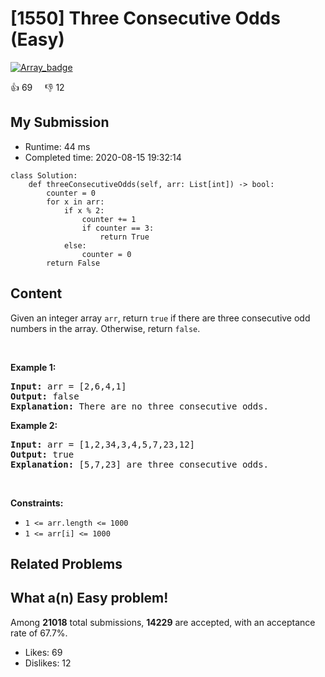 # [1550] Three Consecutive Odds (Easy)

[![Array_badge](https://img.shields.io/badge/topic-Array-green.svg)](https://leetcode.com/problems/three-consecutive-odds/) 

:+1: 69 &nbsp; &nbsp; :thumbsdown: 12

## My Submission

- Runtime: 44 ms
- Completed time: 2020-08-15 19:32:14

```python3
class Solution:
    def threeConsecutiveOdds(self, arr: List[int]) -> bool:
        counter = 0
        for x in arr:
            if x % 2:
                counter += 1
                if counter == 3:
                    return True
            else:
                counter = 0
        return False
```

## Content
Given an integer array <code>arr</code>, return <code>true</code>&nbsp;if there are three consecutive odd numbers in the array. Otherwise, return&nbsp;<code>false</code>.
<p>&nbsp;</p>
<p><strong>Example 1:</strong></p>

<pre>
<strong>Input:</strong> arr = [2,6,4,1]
<strong>Output:</strong> false
<b>Explanation:</b> There are no three consecutive odds.
</pre>

<p><strong>Example 2:</strong></p>

<pre>
<strong>Input:</strong> arr = [1,2,34,3,4,5,7,23,12]
<strong>Output:</strong> true
<b>Explanation:</b> [5,7,23] are three consecutive odds.
</pre>

<p>&nbsp;</p>
<p><strong>Constraints:</strong></p>

<ul>
	<li><code>1 &lt;= arr.length &lt;= 1000</code></li>
	<li><code>1 &lt;= arr[i] &lt;= 1000</code></li>
</ul>


## Related Problems


## What a(n) Easy problem!
Among **21018** total submissions, **14229** are accepted, with an acceptance rate of 67.7%. <br>

- Likes: 69
- Dislikes: 12

